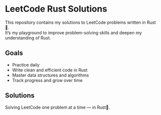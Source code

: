 # LeetCode Rust Solutions

This repository contains my solutions to LeetCode problems written in Rust🦀.  
It’s my playground to improve problem-solving skills and deepen my understanding of Rust.

## Goals

- Practice daily
- Write clean and efficient code in Rust
- Master data structures and algorithms
- Track progress and grow over time

## Solutions
Solving LeetCode one problem at a time — in Rust🦀.
